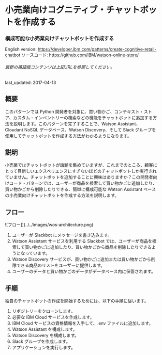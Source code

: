 # 小売業向けコグニティブ・チャットボットを作成する

### 構成可能な小売業向けチャットボットを作成する

English version: https://developer.ibm.com/patterns/create-cognitive-retail-chatbot
  ソースコード: https://github.com/IBM/watson-online-store/

###### 最新の英語版コンテンツは上記URLを参照してください。
last_updated: 2017-04-13

 
## 概要

このパターンでは Python 開発者を対象に、買い物かご、コンテキスト・ストア、カスタム・インベントリーの検索などの機能をチャットボットに追加する方法を説明します。このパターンを完了することで、Watson Assistant、Cloudant NoSQL データベース、Watson Discovery、そして Slack グループを使用してチャットボットを作成する方法がわかるようになります。

## 説明

小売業ではチャットボットが話題を集めていますが、これまでのところ、顧客にとって目新しいエクスペリエンスにすぎないほどのチャットボットしか実行されていません。チャットボットを追加することに興味はありますか？この開発者向けコード・パターンでは、ユーザーが商品を検索して買い物かごに追加したり、買い物かごから削除したりできる、簡単に構成可能な Watson Assistant ベースの小売業向けチャットボットを作成する方法を説明します。

## フロー

![フロー]](../../images/wos-architecture.png)

1. ユーザーが Slackbot にメッセージを書き込みます。
2. Watson Assistant サービスを利用する Slackbot では、ユーザーが商品を検索して買い物かごに追加したり、買い物かごから商品を削除したりできるようになっています。
3. Watson Discovery サービスが、買い物かごに追加または買い物かごから削除できる商品のリストをユーザーに提供します。
4. ユーザーのデータと買い物かごのデータがデータベース内に保管されます。

## 手順

独自のチャットボットの作成を開始するためには、以下の手順に従います。

1. リポジトリーをクローンします。
1. 必要な IBM Cloud サービスを作成します。
1. IBM Cloud サービスの資格情報を入手して、.env ファイルに追加します。
1. Watson Assistant を構成します。
1. Watson Discovery を構成します。
1. Slack グループを作成します。
1. アプリケーションを実行します。
